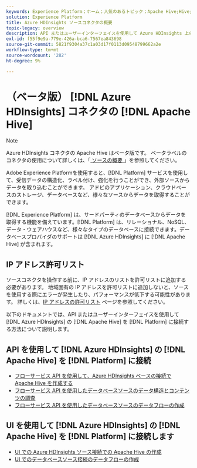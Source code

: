 ```yaml
---
keywords: Experience Platform；ホーム；人気のあるトピック；Apache Hive;Hive;hive;Azure HDInsights;azure hdinsights;
solution: Experience Platform
title: Azure HDInsights ソースコネクタの概要
topic-legacy: overview
description: API またはユーザーインターフェイスを使用して Azure HDInsights 上の Apache Hive をAdobe Experience Platformに接続する方法を説明します。
exl-id: f55f9e9a-779e-426a-bca6-7567ea843698
source-git-commit: 5821f9304a37c1a03d17f0113d09548799662a2e
workflow-type: tm+mt
source-wordcount: '282'
ht-degree: 9%

---
```


# （ベータ版） [!DNL Azure HDInsights] コネクタの [!DNL Apache Hive]

>[!NOTE]
>
>Azure HDInsights コネクタの Apache Hive はベータ版です。 ベータラベルのコネクタの使用について詳しくは、「[ ソースの概要 ](../../home.md#terms-and-conditions)」を参照してください。

Adobe Experience Platformを使用すると、[!DNL Platform] サービスを使用して、受信データの構造化、ラベル付け、強化を行うことができ、外部ソースからデータを取り込むことができます。 アドビのアプリケーション、クラウドベースのストレージ、データベースなど、様々なソースからデータを取得することができます。

[!DNL Experience Platform] は、サードパーティのデータベースからデータを取得する機能を備えています。[!DNL Platform] は、リレーショナル、NoSQL、データ・ウェアハウスなど、様々なタイプのデータベースに接続できます。データベースプロバイダのサポートは [!DNL Azure HDInsights] に [!DNL Apache Hive] が含まれます。

## IP アドレス許可リスト

ソースコネクタを操作する前に、IP アドレスのリストを許可リストに追加する必要があります。 地域固有の IP アドレスを許可リストに追加しないと、ソースを使用する際にエラーが発生したり、パフォーマンスが低下する可能性があります。 詳しくは、[IP アドレスの許可リスト](../../ip-address-allow-list.md) ページを参照してください。

以下のドキュメントでは、API またはユーザーインターフェイスを使用して [!DNL Azure HDInsights] の [!DNL Apache Hive] を [!DNL Platform] に接続する方法について説明します。

## API を使用して [!DNL Azure HDInsights] の [!DNL Apache Hive] を [!DNL Platform] に接続

- [フローサービス API を使用して、Azure HDInsights ベースの接続で Apache Hive を作成する](../../tutorials/api/create/databases/hive.md)
- [フローサービス API を使用したデータベースソースのデータ構造とコンテンツの調査](../../tutorials/api/explore/database-nosql.md)
- [フローサービス API を使用したデータベースソースのデータフローの作成](../../tutorials/api/collect/database-nosql.md)

## UI を使用して [!DNL Azure HDInsights] の [!DNL Apache Hive] を [!DNL Platform] に接続します

- [UI での Azure HDInsights ソース接続での Apache Hive の作成](../../tutorials/ui/create/databases/hive.md)
- [UI でのデータベースソース接続のデータフローの作成](../../tutorials/ui/dataflow/databases.md)
